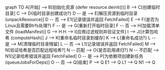 graph TD
    A[开始] --> B[初始化资源 (defer resource.deinit())]
    B --> C[创建临时目录]
    C --> D{临时目录创建成功?}
    D -- 是 --> E[解压资源到临时目录 (unpackResource)]
    D -- 否 --> E1[记录错误并返回 FetchFailed]
    E --> F{是否为Linux且需要Btrfs处理?}
    F -- 是 --> G[重新打开临时目录]
    F -- 否 --> H[加载清单文件 (loadManifest)]
    G --> H
    H --> I[应用过滤规则并验证文件]
    I --> J[计算包哈希 (computeHash)]
    J --> K[重命名临时目录到缓存]
    K --> L{重命名成功?}
    L -- 是 --> M[清理临时目录残留]
    L -- 否 --> L1[记录错误并返回 FetchFailed]
    M --> N[验证哈希是否匹配远程哈希?]
    N -- 匹配 --> O{是否启用递归?}
    N -- 不匹配 --> N1[记录哈希错误并返回 FetchFailed]
    O -- 是 --> P[为依赖项创建新任务 (queueJobsForDeps)]
    O -- 否 --> Q[结束]
    P --> Q
    E1 --> Q
    L1 --> Q
    N1 --> Q
